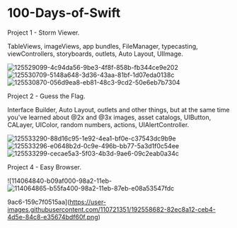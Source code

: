 # 100-Days-of-Swift

Project 1 - Storm Viewer.

TableViews, imageViews, app bundles, FileManager, typecasting, viewControllers, storyboards, outlets, Auto Layout, UIImage.

![125529099-4c94da56-9be3-4f8f-858b-fb344ce9e202](https://user-images.githubusercontent.com/110721351/190895872-e4b0ae9f-98b2-481d-9042-a92cf7260163.gif)
![125530709-5148a648-3d36-43aa-81bf-1d07eda0138c](https://user-images.githubusercontent.com/110721351/190895933-2484d5af-460f-4a69-9d26-236531ac973d.png)
![125530870-056d9ea8-eb81-48c3-9cd2-50e6eb7b7304](https://user-images.githubusercontent.com/110721351/190895940-2d382fc9-584e-4c4b-ba3d-c0b3d92e2dbd.png)

Project 2 - Guess the Flag.

Interface Builder, Auto Layout, outlets and other things, but at the same time you've learned about @2x and @3x images, asset catalogs, UIButton, CALayer, UIColor, random numbers, actions, UIAlertController.

![125533290-88d16c95-1e92-4ea1-bf0e-c37543dc9b9e](https://user-images.githubusercontent.com/110721351/192013802-43d4e305-85a6-49f6-a2c8-cc5dc033447f.gif)
![125533296-e0648b2d-0c9e-496b-bb77-5a3d1f0c54ee](https://user-images.githubusercontent.com/110721351/192013818-56acd824-bd27-4745-a0a7-e57daa937688.png)
![125533299-cecae5a3-5f03-4b3d-9ae6-09c2eab0a34c](https://user-images.githubusercontent.com/110721351/192013830-dc1abede-e1a4-4bf0-8f04-8c0e2b4329c5.png)


Project 4 - Easy Browser.

![114064840-b09af000-98a2-11eb-![114064865-b55fa400-98a2-11eb-87eb-e08a53547fdc](https://user-images.githubusercontent.com/110721351/192558700-216a35bb-3f3a-4002-959a-c1a641483853.png)

9ac6-159c7f0515aa](https://user-images.githubusercontent.com/110721351/192558682-82ec8a12-ceb4-4d5e-84c8-e35674bdf60f.png)

